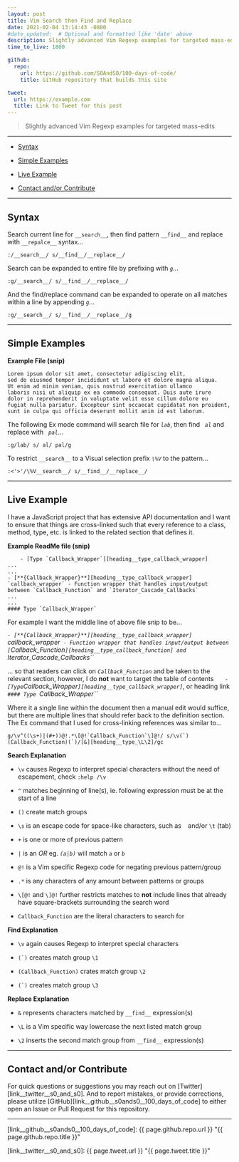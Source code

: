 ```yaml
---
layout: post
title: Vim Search then Find and Replace
date: 2021-02-04 13:14:43 -0800
#date_updated:  # Optional and formatted like 'date' above
description: Slightly advanced Vim Regexp examples for targeted mass-edits
time_to_live: 1800

github:
  repo:
    url: https://github.com/S0AndS0/100-days-of-code/
    title: GitHub repository that builds this site

tweet:
  url: https://example.com
  title: Link to Tweet for this post
---
```




> Slightly advanced Vim Regexp examples for targeted mass-edits


---


- [Syntax][heading__syntax]

- [Simple Examples][heading__simple_examples]

- [Live Example][heading__live_example]

- [Contact and/or Contribute][heading__contact_andor_contribute]


---



## Syntax
[heading__syntax]: #syntax


Search current line for `__search__`, then find pattern `__find__` and replace with `__repalce__` syntax...


```vim
:/__search__/ s/__find__/__replace__/
```


Search can be expanded to entire file by prefixing with _`g`_...


```vim
:g/__search__/ s/__find__/__replace__/
```


And the find/replace command can be expanded to operate on all matches within a line by appending _`g`_...


```vim
:g/__search__/ s/__find__/__replace__/g
```


______


## Simple Examples
[heading__simple_examples]: #simple-examples


**Example File (snip)**


```text
Lorem ipsum dolor sit amet, consectetur adipiscing elit,
sed do eiusmod tempor incididunt ut labore et dolore magna aliqua.
Ut enim ad minim veniam, quis nostrud exercitation ullamco
laboris nisi ut aliquip ex ea commodo consequat. Duis aute irure
dolor in reprehenderit in voluptate velit esse cillum dolore eu
fugiat nulla pariatur. Excepteur sint occaecat cupidatat non proident,
sunt in culpa qui officia deserunt mollit anim id est laborum.
```


The following Ex mode command will search file for _`lab`_, then find _` al`_ and replace with _` pal`_...


```vim
:g/lab/ s/ al/ pal/g
```


To restrict `__search__` to a Visual selection prefix _`\%V`_ to the pattern...


```vim
:<'>'/\%V__search__/ s/__find__/__replace__/
```


______


## Live Example
[heading__live_example]: #live-example "Example of using Regexp tricks on a real project"


I have a JavaScript project that has extensive API documentation and I want to ensure that things are cross-linked such that every reference to a class, method, type, etc. is linked to the related section that defines it.


**Example ReadMe file (snip)**


```text
    - [Type `Callback_Wrapper`][heading__type_callback_wrapper]
...
...
- [**{Callback_Wrapper}**][heading__type_callback_wrapper] `callback_wrapper` - Function wrapper that handles input/output between `Callback_Function` and `Iterator_Cascade_Callbacks`
...
...
#### Type `Callback_Wrapper`
```


For example I want the middle line of above file snip to be...


_`- [**{Callback_Wrapper}**][heading__type_callback_wrapper] `callback_wrapper` - Function wrapper that handles input/output between [`Callback_Function`][heading__type_callback_function] and `Iterator_Cascade_Callbacks``_


... so that readers can click on _`Callback_Function`_ and be taken to the relevant section, however, I do **not** want to target the table of contents _`    - [Type `Callback_Wrapper`][heading__type_callback_wrapper]`_, or heading link _`#### Type `Callback_Wrapper``_


Where it a single line within the document then a manual edit would suffice, but there are multiple lines that should refer back to the definition section. The Ex command that I used for cross-linking references was similar to...


```vim
g/\v^((\s+)|(#+))@!.*\[@!`Callback_Function`\]@!/ s/\v(`)(Callback_Function)(`)/[&][heading__type_\L\2]/gc
```


**Search Explanation**


- `\v` causes Regexp to interpret special characters without the need of escapement, check `:help /\v`

- `^` matches beginning of line(s), ie. following expression must be at the start of a line

- `()` create match groups

- `\s` is an escape code for space-like characters, such as ` ` and/or `\t` (tab)

- `+` is one or more of previous pattern

- `|` is an _OR_ eg. _`(a|b)`_ will match _`a`_ or _`b`_

- `@!` is a Vim specific Regexp code for negating previous pattern/group

- `.*` is any characters of any amount between patterns or groups

- `\[@!` and `\]@!` further restricts matches to **not** include lines that already have square-brackets surrounding the search word

- ``Callback_Function`` are the literal characters to search for


**Find Explanation**


- `\v` again causes Regexp to interpret special characters

- ``(`)`` creates match group `\1`

- `(Callback_Function)` crates match group `\2`

- ``(`)`` creates match group `\3`


**Replace Explanation**


- `&` represents characters matched by `__find__` expression(s)

- `\L` is a Vim specific way lowercase the next listed match group

- `\2` inserts the second match group from `__find__` expression(s)


______


## Contact and/or Contribute
[heading__contact_andor_contribute]: #contact-andor-contribute


For quick questions or suggestions you may reach out on [Twitter][link__twitter__s0_and_s0]. And to report mistakes, or provide corrections, please utilize [GitHub][link__github__s0ands0__100_days_of_code] to either open an Issue or Pull Request for this repository.


______



[link__github__s0ands0__100_days_of_code]: {{ page.github.repo.url }} "{{ page.github.repo.title }}"

[link__twitter__s0_and_s0]: {{ page.tweet.url }} "{{ page.tweet.title }}"

